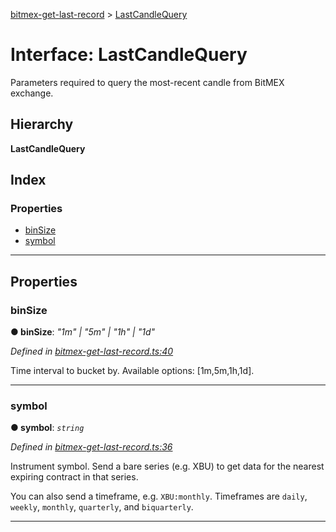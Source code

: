[bitmex-get-last-record](../README.md) > [LastCandleQuery](../interfaces/lastcandlequery.md)

# Interface: LastCandleQuery

Parameters required to query the most-recent candle from BitMEX exchange.

## Hierarchy

**LastCandleQuery**

## Index

### Properties

* [binSize](lastcandlequery.md#binsize)
* [symbol](lastcandlequery.md#symbol)

---

## Properties

<a id="binsize"></a>

###  binSize

**● binSize**: *"1m" \| "5m" \| "1h" \| "1d"*

*Defined in [bitmex-get-last-record.ts:40](https://github.com/strong-roots-capital/bitmex-get-last-record/blob/6d4097c/src/bitmex-get-last-record.ts#L40)*

Time interval to bucket by. Available options: \[1m,5m,1h,1d\].

___
<a id="symbol"></a>

###  symbol

**● symbol**: *`string`*

*Defined in [bitmex-get-last-record.ts:36](https://github.com/strong-roots-capital/bitmex-get-last-record/blob/6d4097c/src/bitmex-get-last-record.ts#L36)*

Instrument symbol. Send a bare series (e.g. XBU) to get data for the nearest expiring contract in that series.

You can also send a timeframe, e.g. `XBU:monthly`. Timeframes are `daily`, `weekly`, `monthly`, `quarterly`, and `biquarterly`.

___

